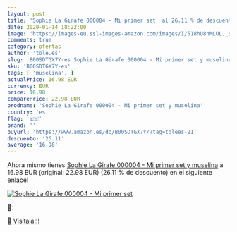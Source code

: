 ```yaml
---
layout: post
title: 'Sophie La Girafe 000004 - Mi primer set  al 26.11 % de descuento'
date: 2020-01-14 18:22:00
image: 'https://images-eu.ssl-images-amazon.com/images/I/518hU8nMLUL._SL400_.jpg'
comments: true
category: ofertas
author: 'tole.es'
slug: 'B00SDTGX7Y-es Sophie La Girafe 000004 - Mi primer set y muselina'
sku: 'B00SDTGX7Y-es'
tags: [ 'muselina', ]
actualPrice: 16.98 EUR
currency: EUR
price: 16.98
comparePrice: 22.98 EUR
prodname: 'Sophie La Girafe 000004 - Mi primer set y muselina'
country: 'es'
flag: '🇪🇸'
brand: ''
buyurl: 'https://www.amazon.es/dp/B00SDTGX7Y/?tag=tolees-21'
descuento: '26.11'
average: '16.98'
---
```


Ahora mismo tienes [Sophie La Girafe 000004 - Mi primer set y muselina](https://www.amazon.es/dp/B00SDTGX7Y/?tag=tolees-21) a 16.98 EUR (original: 22.98 EUR) (26.11 %  de descuento) en el siguiente enlace!

[![Sophie La Girafe 000004 - Mi primer set ](https://images-eu.ssl-images-amazon.com/images/I/518hU8nMLUL._SL400_.jpg)](https://www.amazon.es/dp/B00SDTGX7Y/?tag=tolees-21)

🔎:


[🛒 Visítala!!!](https://www.amazon.es/dp/B00SDTGX7Y/?tag=tolees-21)

